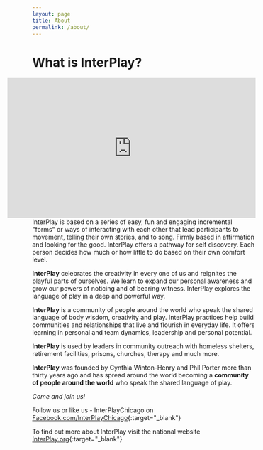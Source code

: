 ```yaml
---
layout: page
title: About
permalink: /about/
---
```


# What is InterPlay?

<iframe style="float: right" width="560" height="315"
src="https://www.youtube.com/embed/PmqM2Uqd-p0?si=cZju9EzD4Di-yZ08"
title="YouTube video player" frameborder="0"
allow="accelerometer; autoplay; clipboard-write; encrypted-media; gyroscope;
picture-in-picture; web-share" referrerpolicy="strict-origin-when-cross-origin"
allowfullscreen></iframe>

InterPlay is based on a series of easy, fun and engaging incremental "forms" or
ways of interacting with each other that lead participants to movement, telling
their own stories, and to song.  Firmly based in affirmation and looking for the
good.  InterPlay offers a pathway for self discovery.  Each person decides how
much or how little to do based on their own comfort level.

**InterPlay** celebrates the creativity in every one of us and reignites the
playful parts of ourselves.  We learn to expand our personal awareness and grow
our powers of noticing and of bearing witness.  InterPlay explores the language
of play in a deep and powerful way.

**InterPlay** is a community of people around the world who speak the shared
language of body wisdom, creativity and play.  InterPlay practices help build
communities and relationships that live and flourish in everyday life.  It
offers learning in personal and team dynamics, leadership and personal
potential.

**InterPlay** is used by leaders in community outreach with homeless shelters,
retirement facilities, prisons, churches, therapy and much more.

**InterPlay** was founded by Cynthia Winton-Henry and Phil Porter more than
thirty years ago and has spread around the world becoming a **community of
people around the world** who speak the shared language of play.

*Come and join us!*

Follow us or like us - InterPlayChicago on
[Facebook.com/InterPlayChicago](https://www.facebook.com/InterPlayChicago){:target="_blank"}

To find out more about InterPlay visit the national website
[InterPlay.org](https://www.InterPlay.org){:target="_blank"}
